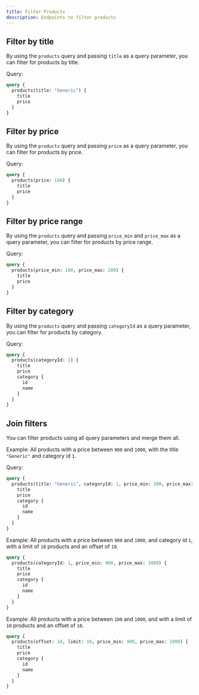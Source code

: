 ```yaml
---
title: Filter Products
description: Endpoints to filter products
---
```


## Filter by title

By using the `products` query and passing `title` as a query parameter, you can filter for products by title.

Query:

```graphql
query {
  products(title: "Generic") {
    title
    price
  }
}
```

## Filter by price

By using the `products` query and passing `price` as a query parameter, you can filter for products by price.

Query:

```graphql
query {
  products(price: 100) {
    title
    price
  }
}
```

## Filter by price range 

By using the `products` query and passing `price_min` and `price_max` as a query parameter, you can filter for products by price range.

Query:

```graphql
query {
  products(price_min: 100, price_max: 200) {
    title
    price
  }
}
```

## Filter by category

By using the `products` query and passing `categoryId` as a query parameter, you can filter for products by category.

Query:

```graphql
query {
  products(categoryId: 1) {
    title
    price
    category {
      id
      name
    }
  }
}
```

## Join filters

You can filter products using all query parameters and merge them all.

Example: All products with a price between `900` and `1000`, with the title `"Generic"` and category id `1`.

Query:

```graphql
query {
  products(title: "Generic", categoryId: 1, price_min: 100, price_max: 1000) {
    title
    price
    category {
      id
      name
    }
  }
}
```

Example: All products with a price between `900` and `1000`, and category id `1`, with a limit of `10` products and an offset of `10`.

```graphql
query {
  products(categoryId: 1, price_min: 900, price_max: 1000) {
    title
    price
    category {
      id
      name
    }
  }
}
```

Example: All products with a price between `100` and `1000`, and with a limit of `10` products and an offset of `10`.

```graphql
query {
  products(offset: 10, limit: 10, price_min: 900, price_max: 1000) {
    title
    price
    category {
      id
      name
    }
  }
}
```
